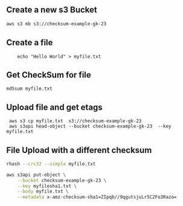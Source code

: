 ## Create a new s3 Bucket

```md
aws s3 mb s3://checksum-example-gk-23
```


## Create a file

```
    echo "Hello World" > myfile.txt
```

## Get CheckSum for file

```
md5sum myfile.txt
```

## Upload file and get etags

```
 aws s3 cp myfile.txt  s3://checksum-example-gk-23
 aws s3api head-object --bucket checksum-example-gk-23  --key myfile.txt
```

## File Upload with a different checksum

```sh
rhash --crc32 --simple myfile.txt

```


```sh
aws s3api put-object \
    --bucket checksum-example-gk-23 \
    --key myfilesha1.txt \
    --body myfile.txt \
    --metadata x-amz-checksum-sha1=ZIpqb//9qgutsjuLr5C2Fo3Razo=
```
